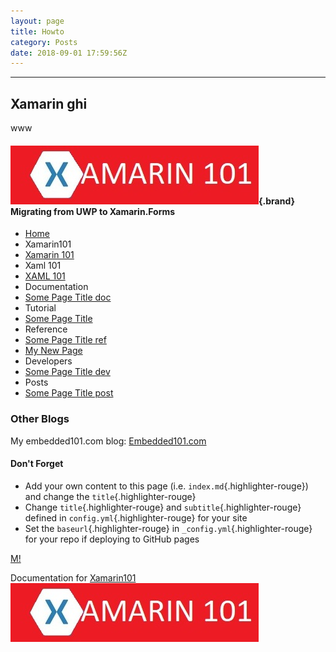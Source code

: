 ```yaml
---
layout: page
title: Howto
category: Posts
date: 2018-09-01 17:59:56Z
---
```



---
Xamarin
ghi
---


www

#### [![](/images/xamarin101.jpg)](/){.brand} Migrating from UWP to Xamarin.Forms

-   [Home](/)
-   Xamarin101
-   [Xamarin 101](/xam/xamarin-101.html)
-   Xaml 101
-   [XAML 101](/xaml/xaml-101.html)
-   Documentation
-   [Some Page Title doc](/doc/some-page-title-doc.html)
-   Tutorial
-   [Some Page Title](/tut/tut.html)
-   Reference
-   [Some Page Title ref](/ref/some-page-title-ref.html)
-   [My New Page](/ref/my-new-page.html)
-   Developers
-   [Some Page Title dev](/dev/some-page-title-dev.html)
-   Posts
-   [Some Page Title post](/post/some-page-title-post.html)

### Other Blogs

My embedded101.com blog:
[Embedded101.com](http://embedded101.com/Blogs/David-Jones)

#### Don't Forget

-   Add your own content to this page (i.e.
    `index.md`{.highlighter-rouge}) and change the
    `title`{.highlighter-rouge}
-   Change `title`{.highlighter-rouge} and
    `subtitle`{.highlighter-rouge} defined in
    `config.yml`{.highlighter-rouge} for your site
-   Set the `baseurl`{.highlighter-rouge} in
    `_config.yml`{.highlighter-rouge} for your repo if deploying to
    GitHub pages

[M!](https://marketplace.visualstudio.com/items?itemName=MadsKristensen.MarkdownEditor)

Documentation for
[Xamarin101](https://github.com/bruth/jekyll-docs-template)
![](/images/xamarin101.jpg)
